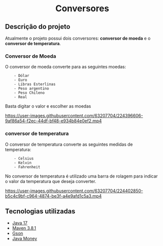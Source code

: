 <h1 align = "center">Conversores</h1>

<h2> Descrição do projeto</h2>

Atualmente o projeto possui dois conversores: **conversor de moeda** e o **conversor de temperatura**.

<h3>Conversor de Moeda</h3>
O conversor de moeda converte para as seguintes moedas:

        - Dólar
        - Euro
        - Libras Esterlinas 
        - Peso argentino 
        - Peso Chileno
        - Real

Basta digitar o valor e escolher as moedas

https://user-images.githubusercontent.com/63207704/224396606-9af86a54-f2ec-44df-bf48-e934b84e0ef2.mp4

<h3>conversor de temperatura</h3>
O conversor de temperatura converte as seguintes medidas de temperatura:

        - Celsius
        - Kelvin
        - Fahrenheit

No conversor de temperatura é utilizado uma barra de rolagem para indicar o valor da temperatura que deseja converter.

https://user-images.githubusercontent.com/63207704/224402850-b5c4c9bf-c964-4874-be3f-a4e9afd1c5a3.mp4

<h2> Tecnologias utilizadas</h2>

<ul>
        <li><a target="blank" href="https://www.oracle.com/java/technologies/javase/jdk17-archive-downloads.html">Java 17</a></li>
        <li><a target="_blank" href="https://maven.apache.org/"> Maven 3.8.1</a> </li>
        <li><a target="blank" href="https://github.com/google/gson">Gson</a></li>
        <li><a target="blank" href="https://javamoney.github.io/">Java Money</a></li>
</ul>



